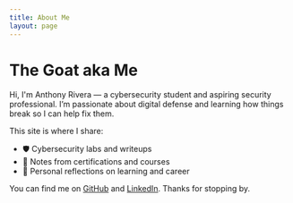 ```yaml
---
title: About Me
layout: page
---
```


# The Goat aka Me

Hi, I'm Anthony Rivera — a cybersecurity student and aspiring security professional. I’m passionate about digital defense and learning how things break so I can help fix them.

This site is where I share:
- 🛡️ Cybersecurity labs and writeups  
- 🧠 Notes from certifications and courses  
- 📓 Personal reflections on learning and career

You can find me on [GitHub](https://github.com/4nthvny) and [LinkedIn](https://www.linkedin.com/in/anthony-d-rivera/). Thanks for stopping by.
